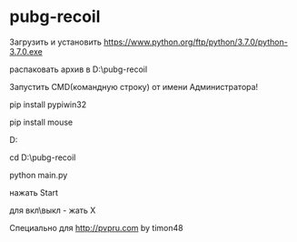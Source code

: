 # pubg-recoil

Загрузить и установить https://www.python.org/ftp/python/3.7.0/python-3.7.0.exe

распаковать архив в D:\pubg-recoil

Запустить CMD(командную строку) от имени Администратора!

pip install pypiwin32

pip install mouse


D:

cd D:\pubg-recoil

python main.py

нажать Start 

для вкл\выкл - жать X


Специально для http://pvpru.com by timon48

